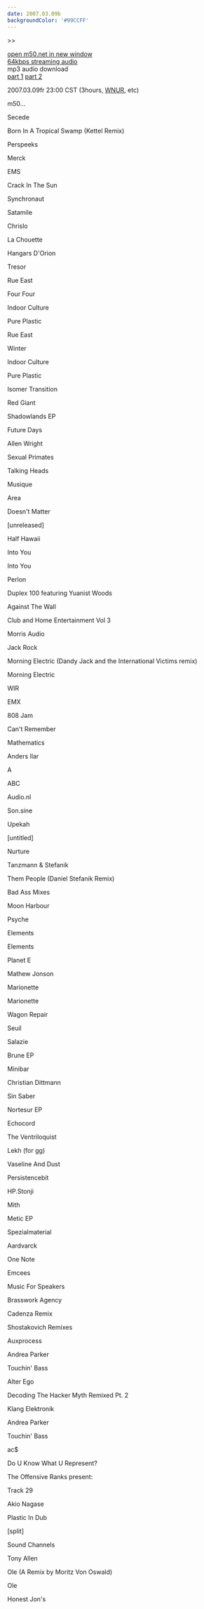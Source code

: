 ```yaml
---
date: 2007.03.09b
backgroundColor: '#99CCFF'
---
```


\>>

[open m50.net in new window  
](http://m50.net/)[64kbps streaming audio](http://m50.net/streamed/2007.03.09b\(64\).ra)  
mp3 audio download  
[part 1](http://m50.net/streamed/2007.03.09bpt1\(64\).mp3) [part 2](http://m50.net/streamed/2007.03.09bpt2\(64\).mp3)

2007.03.09fr 23:00 CST (3hours, [WNUR](http://www.wnur.org/), etc)  

m50...  

Secede

Born In A Tropical Swamp (Kettel Remix)

Perspeeks

Merck

EMS

Crack In The Sun

Synchronaut

Satamile

Chrislo

La Chouette

Hangars D'Orion

Tresor

Rue East

Four Four

Indoor Culture

Pure Plastic

Rue East

Winter

Indoor Culture

Pure Plastic

Isomer Transition

Red Giant

Shadowlands EP

Future Days

Allen Wright

Sexual Primates

Talking Heads

Musique

Area

Doesn't Matter

\[unreleased\]

Half Hawaii

Into You

Into You

Perlon

Duplex 100 featuring Yuanist Woods

Against The Wall

Club and Home Entertainment Vol 3

Morris Audio

Jack Rock

Morning Electric (Dandy Jack and the International Victims remix)

Morning Electric

WIR

EMX

808 Jam

Can't Remember

Mathematics

Anders Ilar

A

ABC

Audio.nl

Son.sine

Upekah

\[untitled\]

Nurture

Tanzmann & Stefanik

Them People (Daniel Stefanik Remix)

Bad Ass Mixes

Moon Harbour

Psyche

Elements

Elements

Planet E

Mathew Jonson

Marionette

Marionette

Wagon Repair

Seuil

Salazie

Brune EP

Minibar

Christian Dittmann

Sin Saber

Nortesur EP

Echocord

The Ventriloquist

Lekh (for gg)

Vaseline And Dust

Persistencebit

HP.Stonji

Mith

Metic EP

Spezialmaterial

Aardvarck

One Note

Emcees

Music For Speakers

Brasswork Agency

Cadenza Remix

Shostakovich Remixes

Auxprocess

Andrea Parker

Touchin' Bass

Alter Ego

Decoding The Hacker Myth Remixed Pt. 2

Klang Elektronik

Andrea Parker

Touchin' Bass

ac$

Do U Know What U Represent?

The Offensive Ranks present:

Track 29

Akio Nagase

Plastic In Dub

\[split\]

Sound Channels

Tony Allen

Ole (A Remix by Moritz Von Oswald)

Ole

Honest Jon's